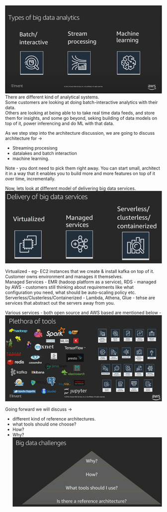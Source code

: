 ![img.png](images/img.png) <br>
There are different kind of analytical systems.<br>
Some customers are looking at doing batch-interactive analytics with their data.<br>
Others are looking at being able to to take real time data feeds, and store them for insights, and some go beyond, seking building of data models on top of it, power inferencing and do ML with that data.<br>

As we step step into the architecture discussion, we are going to discuss architecture for -><br>
- Streaming procesisng<br>
- datalakes and batch interaction<br>
- machine learning.<br>

Note - you dont need to pick them right away. You can start small, architect it in a way that it enables you to build more and more features on top of it over time, incrementally.<br>

Now, lets look at different model of delivering big data services.<br>
![img.png](images/img_.png)<br>

Virtualized - eg- EC2 instances that we create & install kafka on top of it. Customer owns environment and manages it themselves.<br>
Managed Services - EMR (hadoop platform as a service), RDS - managed by AWS - customers still thinking about requirements like what configuration you need, what should be auto-scaling policy etc.<br>
Serverless/Clusterless/Containerized - Lambda, Athena, Glue - tehse are services that abstract out the servers away from you.<br>

Various services - both open source and AWS based are mentioned below -<br>
![img_1.png](images/img_1.png)<br>

Going forward we will discuss -><br>
* different kind of reference architectures.<br>
* what tools should one choose?<br>
* How?<br>
* Why?<br>
![img_2.png](images/img_2.png)<br>